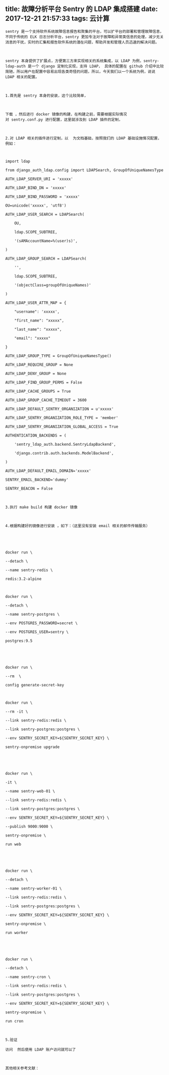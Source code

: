 title: 故障分析平台 Sentry 的 LDAP 集成搭建
date: 2017-12-21 21:57:33
tags: 云计算
---


	sentry 是一个支持软件系统故障信息报告和聚集的平台，可以扩平台的部署和管理故障信息，不同于传统的 ELK 日志分析平台，sentry 更加专注对于故障和异常类信息的处理，减少无关消息的干扰，实时的汇集和报告软件系统的潜在问题，帮助开发和管理人员迅速的解决问题。

	

	sentry 本身提供了扩展点，方便第三方来实现相关的系统集成，以 LDAP 为例，sentry-ldap-auth 是一个 django 定制化实现，支持 LDAP， 具体的配置在 github 介绍中比较简陋，所以用户在配置中容易出现各类奇怪的问题，所以，今天我们以一个系统为例，说说 LDAP 相关的配置。

	

	1.首先是 sentry 本身的安装，这个比较简单，

	

	下载 ，然后进行 docker 镜像的构建，在构建之前，需要根据实际情况对 sentry.conf.py 进行配置，这里就涉及到 LDAP 插件的定制，

	

	2.对 LDAP 相关的插件进行定制，以  为文档基础，按照我们的 LDAP 基础设施情况配置，例如：

	

	import ldap

	from django_auth_ldap.config import LDAPSearch, GroupOfUniqueNamesType

	AUTH_LDAP_SERVER_URI = 'xxxxx'

	AUTH_LDAP_BIND_DN = 'xxxxx'

	AUTH_LDAP_BIND_PASSWORD = 'xxxxx'

	OU=unicode('xxxxx', 'utf8')

	AUTH_LDAP_USER_SEARCH = LDAPSearch(

	    OU,

	    ldap.SCOPE_SUBTREE,

	    '(sAMAccountName=%(user)s)',

	)

	AUTH_LDAP_GROUP_SEARCH = LDAPSearch(

	    '',

	    ldap.SCOPE_SUBTREE,

	    '(objectClass=groupOfUniqueNames)'

	)

	AUTH_LDAP_USER_ATTR_MAP = {

	    "username": 'xxxxx',

	    "first_name": "xxxxx",

	    "last_name": "xxxxx",

	    "email": "xxxxx"

	}

	AUTH_LDAP_GROUP_TYPE = GroupOfUniqueNamesType()

	AUTH_LDAP_REQUIRE_GROUP = None

	AUTH_LDAP_DENY_GROUP = None

	AUTH_LDAP_FIND_GROUP_PERMS = False

	AUTH_LDAP_CACHE_GROUPS = True

	AUTH_LDAP_GROUP_CACHE_TIMEOUT = 3600

	AUTH_LDAP_DEFAULT_SENTRY_ORGANIZATION = u'xxxxx'

	AUTH_LDAP_SENTRY_ORGANIZATION_ROLE_TYPE = 'member'

	AUTH_LDAP_SENTRY_ORGANIZATION_GLOBAL_ACCESS = True

	AUTHENTICATION_BACKENDS = (

	    'sentry_ldap_auth.backend.SentryLdapBackend',

	    'django.contrib.auth.backends.ModelBackend',

	)

	AUTH_LDAP_DEFAULT_EMAIL_DOMAIN='xxxxx'

	SENTRY_EMAIL_BACKEND='dummy'

	SENTRY_BEACON = False

	

	3.执行 make build 构建 docker 镜像

	

	4.根据构建好的镜像进行安装 ，如下：（这里没有安装 email 相关的邮件传输服务）

	

	

	docker run \

	--detach \

	--name sentry-redis \

	redis:3.2-alpine

	

	docker run \

	--detach \

	--name sentry-postgres \

	--env POSTGRES_PASSWORD=secret \

	--env POSTGRES_USER=sentry \

	postgres:9.5

	

	

	docker run \

	--rm  \

	config generate-secret-key

	

	docker run \

	--rm -it \

	--link sentry-redis:redis \

	--link sentry-postgres:postgres \

	--env SENTRY_SECRET_KEY=${SENTRY_SECRET_KEY} \

	sentry-onpremise upgrade

	

	

	docker run \

	-it \

	--name sentry-web-01 \

	--link sentry-redis:redis \

	--link sentry-postgres:postgres \

	--env SENTRY_SECRET_KEY=${SENTRY_SECRET_KEY} \

	--publish 9000:9000 \

	sentry-onpremise \

	run web

	

	

	docker run \

	--detach \

	--name sentry-worker-01 \

	--link sentry-redis:redis \

	--link sentry-postgres:postgres \

	--env SENTRY_SECRET_KEY=${SENTRY_SECRET_KEY} \

	sentry-onpremise \

	run worker

	

	

	docker run \

	--detach \

	--name sentry-cron \

	--link sentry-redis:redis \

	--link sentry-postgres:postgres \

	--env SENTRY_SECRET_KEY=${SENTRY_SECRET_KEY} \

	sentry-onpremise \

	run cron

	

	5.验证

	访问  然后使用 LDAP 账户访问就可以了

	

	其他相关参考文献：

	 

	 
